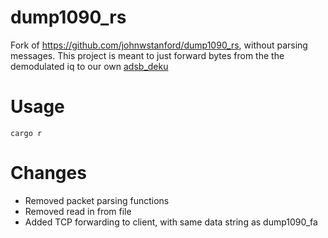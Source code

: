 # dump1090_rs

Fork of https://github.com/johnwstanford/dump1090_rs, without parsing messages.
This project is meant to just forward bytes from the the demodulated iq to our own [adsb_deku](https://github.com/wcampbell0x2a/adsb_deku)

# Usage

```
cargo r
```

# Changes
- Removed packet parsing functions
- Removed read in from file
- Added TCP forwarding to client, with same data string as dump1090_fa
